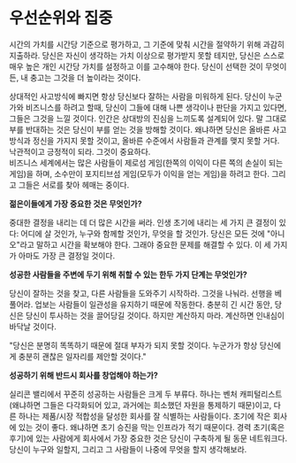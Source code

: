 # 우선순위와 집중

시간의 가치를 시간당 기준으로 평가하고, 그 기준에 맞춰 시간을 절약하기 위해 과감히 지출하라. 당신은 자신이 생각하는 가치 이상으로 평가받지 못할 테지만, 당신은 스스로 매우 높은 개인 시간당 가치를 설정하고 이를 고수해야 한다. 당신이 선택한 것이 무엇이든, 내 충고는 그것을 더 높이라는 것이다.

상대적인 사고방식에 빠지면 항상 당신보다 잘하는 사람을 미워하게 된다. 당신이 누군가와 비즈니스를 하려고 할때, 당신이 그들에 대해 나쁜 생각이나 판단을 가지고 있다면, 그들은 그것을 느낄 것이다. 인간은 상대방의 진심을 느끼도록 설계되어 있다. 말 그대로 부를 반대하는 것은 당신이 부를 얻는 것을 방해할 것이다. 왜냐하면 당신은 올바른 사고방식과 정신을 가지지 못할 것이고, 올바른 수준에서 사람들과 관계를 맺지 못할 거다. 낙관적이고 긍정적이 되라. 그것이 중요하다. \
비즈니스 세계에서는 많은 사람들이 제로섬 게임(한쪽의 이익이 다른 쪽의 손실이 되는 게임)을 하며, 소수만이 포지티브섬 게임(모두가 이익을 얻는 게임)을 하려고 한다. 그리고 그들은 서로를 찾아 헤매는 중이다.

**젊은이들에게 가장 중요한 것은 무엇인가?**&#x20;

중대한 결정을 내리는 데 더 많은 시간을 써라. 인생 초기에 내리는 세 가지 큰 결정이 있다: 어디에 살 것인가, 누구와 함께할 것인가, 무엇을 할 것인가. 당신은 모든 것에 "아니오"라고 말하고 시간을 확보해야 한다. 그래야 중요한 문제를 해결할 수 있다. 이 세 가지가 아마도 가장 큰 결정일 것이다.

**성공한 사람들을 주변에 두기 위해 취할 수 있는 한두 가지 단계는 무엇인가?**

당신이 잘하는 것을 찾고, 다른 사람들을 도와주기 시작하라. 그것을 나눠라. 선행을 베풀어라. 업보는 사람들이 일관성을 유지하기 때문에 작동한다. 충분히 긴 시간 동안, 당신은 당신이 투사하는 것을 끌어당길 것이다. 하지만 계산하지 마라. 계산하면 인내심이 바닥날 것이다.

"당신은 분명히 똑똑하기 때문에 절대 부자가 되지 못할 것이다. 누군가가 항상 당신에게 충분히 괜찮은 일자리를 제안할 것이다."

**성공하기 위해 반드시 회사를 창업해야 하는가?**&#x20;

실리콘 밸리에서 꾸준히 성공하는 사람들은 크게 두 부류다. 하나는 벤처 캐피털리스트(왜냐하면 그들은 다각화되어 있고, 과거에는 희소했던 자원을 통제하기 때문)이고, 다른 하나는 제품/시장 적합성을 달성한 회사를 잘 식별하는 사람들이다. 초기에 작은 회사에 있는 것이 좋다. 왜냐하면 초기 승진을 막는 인프라가 적기 때문이다. 경력 초기(혹은 후기)에 있는 사람에게 회사에서 가장 중요한 것은 당신이 구축하게 될 동문 네트워크다. 당신이 누구와 일할지, 그리고 그 사람들이 나중에 무엇을 할지 생각해보라.
